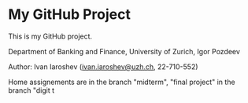 # My GitHub Project
This is my GitHub project.

Department of Banking and Finance, University of Zurich, Igor Pozdeev

Author: Ivan Iaroshev (ivan.iaroshev@uzh.ch, 22-710-552)

Home assignements are in the branch "midterm", "final project" in the branch "digit t
